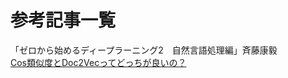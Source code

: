 # 参考記事一覧

「ゼロから始めるディープラーニング2　自然言語処理編」斉藤康毅  
[Cos類似度とDoc2Vecってどっちが良いの？](https://qiita.com/enta0701/items/87cbe783aeb44ddf41ce)
